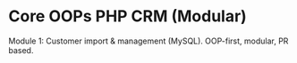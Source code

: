 ﻿ # Core OOPs PHP CRM (Modular)
Module 1: Customer import & management (MySQL). OOP-first, modular, PR based.

